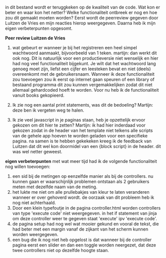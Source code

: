 in dit bestand wordt er teruggkeken op  de kwaliteit van de code.
Wat kon er beter en waar kon het netter? Welke functionaliteit ontbreek er nog en hoe zou dit gemaakt moeten worden?
Eerst wordt de peerreview gegeven door Luitzen de Vries en mijn reacties hierop weergegeven.
Daarna heb ik mijn eigen verbeterpunten opgesomt.

__Peer review Luitzen de Vries__
1. wat gebeurt er wanneer je bij het registreren een heel simpel wachtwoord aanmaakt, bijvoorbeeld van 1 teken. 
martijn: 
dan werkt dit ook nog. Dit is natuurlijk voor een productieversie niet wenselijk en hier had nog veel functionaliteit bijgekunt. Je wilt dat het wachtwoord lang genoeg moet zijn, liefst een cijfer en leesteken bevat en niet (deels) overeenkomt met de gebruikersnaam. Wanneer ik deze functionaliteit zou toevoegen zou ik eerst op internet gaan speuren of een library of bestaand programma dit zou kunnen vergemakkelijken zodat dit niet allemaal gehardcoded hoeft te worden. Voor nu heb ik de functionaliteit vanuit books gekopieerd.

2.  Ik zie nog een aantal print statements, was dit de bedoeling? Martijn: deze ben ik vergeten weg te halen.

3.  Ik zie veel javascript in je paginas staan,  heb je opzettelijk ervoor gekozen om dit hier te zetten? Martijn: ik had hier inderdaad voor gekozen  zodat in de header van het template niet telkens alle scripts van de gehele app hoeven te worden geladen voor een specifieke pagina. na samen is te hebben gekekeken kreeg ik de feedback van Luitzen dat dit wel kon doormidel van een {block script} in de header. dit was wel netter geweest.

__eigen verbeterpunten__
met wat meer tijd had ik de volgende functionaliteit nog willen toevoegen:
1. een sid bij de metingen op eenzelfde manier als bij de controllers. nu kunnen gaan er waarschijnlijk problemen ontstaan als 2 gebruikers meten met dezelfde naam van de meting.
2. het lukte me niet om alle prullebakjes van kleur te laten veranderen wanneer er over gehoverd wordt. de oorzaak van dit probleem heb ik nog niet achterhaald.
3. Door een klein typefoutje in de pagina controller.html worden controllers van type 'execute code' niet weergegeven.  in het if statement van jinja  om deze controller weer te gegeven staat 'execute' ipv 'execute code'.
4. de pagina setup had nog wel wat mooier gekund en vooral de tekst, die had beter met een margin vanaf de zijkant van het scherm kunnen worden weergegeven. 
5. een bug die ik nog niet heb  opgelost is dat wanneer bij de controller pagina eerst een slider en dan een toggle worden neergezet, dat deze twee controllers niet op dezelfde hoogte staan. 

